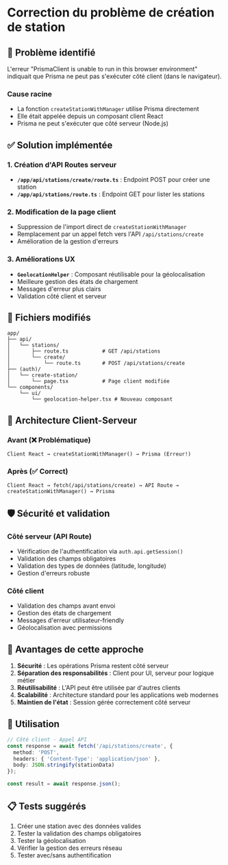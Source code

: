 # Correction du problème de création de station

## 🐛 **Problème identifié**

L'erreur "PrismaClient is unable to run in this browser environment" indiquait que Prisma ne peut pas s'exécuter côté client (dans le navigateur).

### Cause racine
- La fonction `createStationWithManager` utilise Prisma directement
- Elle était appelée depuis un composant client React
- Prisma ne peut s'exécuter que côté serveur (Node.js)

## ✅ **Solution implémentée**

### 1. Création d'API Routes serveur
- **`/app/api/stations/create/route.ts`** : Endpoint POST pour créer une station
- **`/app/api/stations/route.ts`** : Endpoint GET pour lister les stations

### 2. Modification de la page client
- Suppression de l'import direct de `createStationWithManager`
- Remplacement par un appel fetch vers l'API `/api/stations/create`
- Amélioration de la gestion d'erreurs

### 3. Améliorations UX
- **`GeolocationHelper`** : Composant réutilisable pour la géolocalisation
- Meilleure gestion des états de chargement
- Messages d'erreur plus clairs
- Validation côté client et serveur

## 📁 **Fichiers modifiés**

```
app/
├── api/
│   └── stations/
│       ├── route.ts           # GET /api/stations
│       └── create/
│           └── route.ts       # POST /api/stations/create
├── (auth)/
│   └── create-station/
│       └── page.tsx           # Page client modifiée
└── components/
    └── ui/
        └── geolocation-helper.tsx # Nouveau composant
```

## 🔄 **Architecture Client-Serveur**

### Avant (❌ Problématique)
```
Client React → createStationWithManager() → Prisma (Erreur!)
```

### Après (✅ Correct)
```
Client React → fetch(/api/stations/create) → API Route → createStationWithManager() → Prisma
```

## 🛡️ **Sécurité et validation**

### Côté serveur (API Route)
- Vérification de l'authentification via `auth.api.getSession()`
- Validation des champs obligatoires
- Validation des types de données (latitude, longitude)
- Gestion d'erreurs robuste

### Côté client
- Validation des champs avant envoi
- Gestion des états de chargement
- Messages d'erreur utilisateur-friendly
- Géolocalisation avec permissions

## 🎯 **Avantages de cette approche**

1. **Sécurité** : Les opérations Prisma restent côté serveur
2. **Séparation des responsabilités** : Client pour UI, serveur pour logique métier
3. **Réutilisabilité** : L'API peut être utilisée par d'autres clients
4. **Scalabilité** : Architecture standard pour les applications web modernes
5. **Maintien de l'état** : Session gérée correctement côté serveur

## 🚀 **Utilisation**

```typescript
// Côté client - Appel API
const response = await fetch('/api/stations/create', {
  method: 'POST',
  headers: { 'Content-Type': 'application/json' },
  body: JSON.stringify(stationData)
});

const result = await response.json();
```

## 📋 **Tests suggérés**

1. Créer une station avec des données valides
2. Tester la validation des champs obligatoires
3. Tester la géolocalisation
4. Vérifier la gestion des erreurs réseau
5. Tester avec/sans authentification
